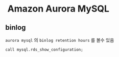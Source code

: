 #  Amazon Aurora MySQL
## binlog
`aurora mysql` 의 `binlog retention hours` 를 볼수 있음
```
call mysql.rds_show_configuration;
```
